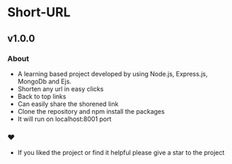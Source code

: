 # Short-URL

## v1.0.0

### About
- A learning based project developed by using Node.js, Express.js, MongoDb and Ejs.
- Shorten any url in easy clicks 
- Back to top links
- Can easily share the shorened link
- Clone the repository and npm install the packages
- It will run on localhost:8001 port 

### ❤️

- If you liked the project or find it helpful please give a star to the project
